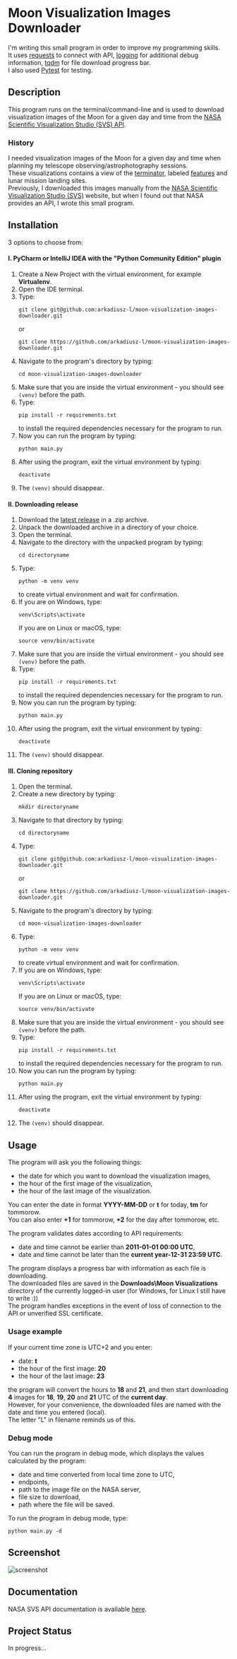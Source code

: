 # Moon Visualization Images Downloader
I'm writing this small program in order to improve my programming skills.\
It uses [requests](https://requests.readthedocs.io/en/latest/) to connect with API,
[logging](https://docs.python.org/3/library/logging.html) for additional debug information,
[tqdm](https://tqdm.github.io/) for file download progress bar.\
I also used [Pytest](https://docs.pytest.org/) for testing.

## Description
This program runs on the terminal/command-line and is used to download visualization images of the Moon
for a given day and time from the [NASA Scientific Visualization Studio (SVS) API](https://nasaviz.gsfc.nasa.gov/help/#apis-dialamoon).

### History
I needed visualization images of the Moon for a given day and time when planning my telescope
observing/astrophotography sessions.\
These visualizations contains a view of the [terminator](https://en.wikipedia.org/wiki/Terminator_(solar)#Lunar_terminator),
labeled [features](https://en.wikipedia.org/wiki/List_of_lunar_features) and lunar mission landing sites.\
Previously, I downloaded this images manually from the
[NASA Scientific Visualization Studio (SVS)](https://svs.gsfc.nasa.gov/gallery/moonphase/) website, but when I found out
that NASA provides an API, I wrote this small program.

## Installation
3 options to choose from:
#### I. PyCharm or IntelliJ IDEA with the "Python Community Edition" plugin
1. Create a New Project with the virtual environment, for example **Virtualenv**.
2. Open the IDE terminal.
3. Type:
   ```
   git clone git@github.com:arkadiusz-l/moon-visualization-images-downloader.git
   ```
   or
   ```
   git clone https://github.com/arkadiusz-l/moon-visualization-images-downloader.git
   ```
4. Navigate to the program's directory by typing:
   ```
   cd moon-visualization-images-downloader
   ```
5. Make sure that you are inside the virtual environment - you should see `(venv)` before the path.
6. Type:
   ```
   pip install -r requirements.txt
   ```
   to install the required dependencies necessary for the program to run.
7. Now you can run the program by typing:
   ```
   python main.py
   ```
8. After using the program, exit the virtual environment by typing:
   ```
   deactivate
   ```
9. The `(venv)` should disappear.

#### II. Downloading release
1. Download the [latest release](https://github.com/arkadiusz-l/moon-visualization-images-downloader/releases/latest)
   in a .zip archive.
2. Unpack the downloaded archive in a directory of your choice.
3. Open the terminal.
4. Navigate to the directory with the unpacked program by typing:
   ```
   cd directoryname
   ```
5. Type:
   ```
   python -m venv venv
   ```
   to create virtual environment and wait for confirmation.
6. If you are on Windows, type:
   ```
   venv\Scripts\activate
   ```
   If you are on Linux or macOS, type:
   ```
   source venv/bin/activate
   ```
7. Make sure that you are inside the virtual environment - you should see `(venv)` before the path.
8. Type:
   ```
   pip install -r requirements.txt
   ```
   to install the required dependencies necessary for the program to run.
9. Now you can run the program by typing:
   ```
   python main.py
   ```
10. After using the program, exit the virtual environment by typing:
    ```
    deactivate
    ```
11. The `(venv)` should disappear.

#### III. Cloning repository
1. Open the terminal.
2. Create a new directory by typing:
   ```
   mkdir directoryname
   ```
3. Navigate to that directory by typing:
   ```
   cd directoryname
   ```
4. Type:
   ```
   git clone git@github.com:arkadiusz-l/moon-visualization-images-downloader.git
   ```
   or
   ```
   git clone https://github.com/arkadiusz-l/moon-visualization-images-downloader.git
   ```
5. Navigate to the program's directory by typing:
   ```
   cd moon-visualization-images-downloader
   ```
6. Type:
   ```
   python -m venv venv
   ```
   to create virtual environment and wait for confirmation.
7. If you are on Windows, type:
   ```
   venv\Scripts\activate
   ```
   If you are on Linux or macOS, type:
   ```
   source venv/bin/activate
   ```
8. Make sure that you are inside the virtual environment - you should see `(venv)` before the path.
9. Type:
   ```
   pip install -r requirements.txt
   ```
   to install the required dependencies necessary for the program to run.
10. Now you can run the program by typing:
    ```
    python main.py
    ```
11. After using the program, exit the virtual environment by typing:
    ```
    deactivate
    ```
12. The `(venv)` should disappear.

## Usage
The program will ask you the following things:
- the date for which you want to download the visualization images,
- the hour of the first image of the visualization,
- the hour of the last image of the visualization.

You can enter the date in format **YYYY-MM-DD** or **t** for today, **tm** for tommorow.\
You can also enter **+1** for tommorow, **+2** for the day after tommorow, etc.

The program validates dates according to API requirements:
- date and time cannot be earlier than **2011-01-01 00:00 UTC**,
- date and time cannot be later than the **current year-12-31 23:59 UTC**.

The program displays a progress bar with information as each file is downloading.\
The downloaded files are saved in the **Downloads\Moon Visualizations** directory of the currently logged-in user
(for Windows, for Linux I still have to write :))\
The program handles exceptions in the event of loss of connection to the API or unverified SSL certificate.

### Usage example
If your current time zone is UTC+2 and you enter:
- date: **t**
- the hour of the first image: **20**
- the hour of the last image: **23**

the program will convert the hours to **18** and **21**, and then start downloading **4** images for
**18**, **19**, **20** and **21** UTC of the **current day**.\
However, for your convenience, the downloaded files are named with the date and time you entered (local).\
The letter "L" in filename reminds us of this.

### Debug mode
You can run the program in debug mode, which displays the values calculated by the program:
- date and time converted from local time zone to UTC,
- endpoints,
- path to the image file on the NASA server,
- file size to download,
- path where the file will be saved.

To run the program in debug mode, type:
```
python main.py -d
```

## Screenshot
![screenshot](https://github.com/arkadiusz-l/moon-visualization-images-downloader/assets/104087320/10039636-7610-4d13-b755-b7322b8be462)

## Documentation
NASA SVS API documentation is available [here](https://nasaviz.gsfc.nasa.gov/help/#apis-dialamoon).

## Project Status
In progress...